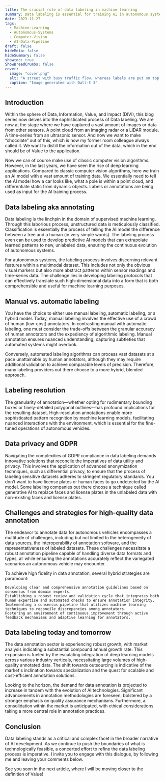 ```yaml
---
title: The crucial role of data labeling in machine learning
summary: Data labeling is essential for training AI in autonomous systems, balancing manual and automated methods while addressing privacy, accuracy, and scalability challenges.
date: 2023-11-27
tags: 
  - Machine-Learning
  - Autonomous-Systems
  - Computer-Vision
  - AI-Data-Pipeline
draft: false
hideMeta: false
hideSummary: false
showtoc: true
ShowBreadCrumbs: false
cover:
  image: "cover.png"
  alt: "A street with busy traffic flow, whereas labels are put on top of the image to identify objects"
  caption: "Image generated with Dall-E 3"
---
```


## Introduction

Within the sphere of Data, Information, Value, and Impact (DIVI), this blog series now delves into the sophisticated process of Data labeling. We are now at the stage where we have captured a vast amount of images or data from other sensors. A point cloud from an imaging radar or a LiDAR module. A time-series from an ultrasonic sensor. And now we want to make “chocolate” out of this, which is how my former room colleague always called it. We want to distill the information out of the data, which in the end should be of Value to the application.

Now we can of course make use of classic computer vision algorithms. However, in the last years, we have seen the rise of deep learning applications. Compared to classic computer vision algorithms, here we train an AI model with a vast amount of training data. We essentially need to tell the AI model how a car looks like, what a pole is within a point cloud, and differentiate static from dynamic objects. Labels or annotations are being used as input for the AI training process.

## Data labeling aka annotating

Data labeling is the linchpin in the domain of supervised machine learning. Through this laborious process, unstructured data is meticulously classified. Classification is essentially the process of telling the AI model the difference between a tree and a human (in very simple words). The labeling process even can be used to develop predictive AI models that can extrapolate learned patterns to new, unlabeled data, ensuring the continuous evolution of autonomous systems.

For autonomous systems, the labeling process involves discerning relevant features within a multimodal dataset. This includes not only the obvious visual markers but also more abstract patterns within sensor readings and time-series data. The challenge lies in developing labeling protocols that can effectively translate such high-dimensional data into a form that is both comprehensible and useful for machine learning purposes.

## Manual vs. automatic labeling

You have the choice to either use manual labeling, automatic labeling, or a hybrid model. Today, manual labeling involves the effective use of a crowd of human (low-cost) annotators. In contrasting manual with automatic labeling, one must consider the trade-offs between the granular accuracy of human annotators and the expediency of algorithmic labeling. Manual annotation ensures nuanced understanding, capturing subtleties that automated systems might overlook.

Conversely, automated labeling algorithms can process vast datasets at a pace unattainable by human annotators, although they may require additional validation to achieve comparable levels of precision. Therefore, many labeling providers out there choose to a more hybrid, blended approach.

## Labeling resolution

The granularity of annotation—whether opting for rudimentary bounding boxes or finely-detailed polygonal outlines—has profound implications for the resulting dataset. High-resolution annotations enable more sophisticated pattern recognition by machine learning models, facilitating nuanced interactions with the environment, which is essential for the fine-tuned operations of autonomous vehicles.

## Data privacy and GDPR

Navigating the complexities of GDPR compliance in data labeling demands innovative solutions that reconcile the imperatives of data utility and privacy. This involves the application of advanced anonymization techniques, such as differential privacy, to ensure that the process of labeling sensitive datasets adheres to stringent regulatory standards. You don’t want to have license plates or human faces to go undetected by the AI model. Some labeling companies out there choose a technique called generative AI to replace faces and license plates in the unlabeled data with non-existing faces and license plates.

## Challenges and strategies for high-quality data annotation

The endeavor to annotate data for autonomous vehicles encompasses a multitude of challenges, including but not limited to the heterogeneity of data sources, the interoperability of annotation software, and the representativeness of labeled datasets. These challenges necessitate a robust annotation pipeline capable of handling diverse data formats and types, all while ensuring the annotations accurately reflect the variegated scenarios an autonomous vehicle may encounter.

To achieve high fidelity in data annotation, several hybrid strategies are paramount:

    Developing clear and comprehensive annotation guidelines based on consensus from domain experts.
    Establishing a robust review and validation cycle that integrates both human expertise and automated checks to ensure annotation integrity.
    Implementing a consensus pipeline that utilizes machine learning techniques to reconcile discrepancies among annotators.
    Fostering an environment of continuous improvement through active feedback mechanisms and adaptive learning for annotators.

## Data labeling today and tomorrow

The data annotation sector is experiencing robust growth, with market analysis indicating a substantial compound annual growth rate. This expansion is fueled by the escalating integration of deep learning models across various industry verticals, necessitating large volumes of high-quality annotated data. The shift towards outsourcing is indicative of the market's inclination towards specialization and the quest for scalable and cost-efficient annotation solutions.

Looking to the horizon, the demand for data annotation is projected to increase in tandem with the evolution of AI technologies. Significant advancements in annotation methodologies are foreseen, bolstered by a stronger emphasis on quality assurance mechanisms. Furthermore, a consolidation within the market is anticipated, with ethical considerations taking a more central role in annotation practices.

## Conclusion

Data labeling stands as a critical and complex facet in the broader narrative of AI development. As we continue to push the boundaries of what is technologically feasible, a concerted effort to refine the data labeling process is imperative. I invite you to engage with this dialogue, by following me and leaving your comments below.

See you soon in the next article, where I will be moving closer to the definition of Value!

